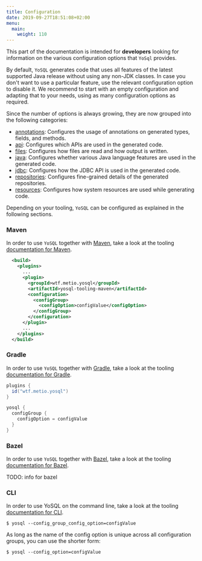 ```yaml
---
title: Configuration
date: 2019-09-27T18:51:08+02:00
menu:
  main:
    weight: 110
---
```


This part of the documentation is intended for **developers** looking for information on the various configuration options that `YoSql` provides.

By default, `YoSQL` generates code that uses all features of the latest supported Java release without using any non-JDK classes. In case you don't want to use a particular feature, use the relevant configuration option to disable it. We recommend to start with an empty configuration and adapting that to your needs, using as many configuration options as required.

Since the number of options is always growing, they are now grouped into the following categories:

- [annotations](./annotations): Configures the usage of annotations on generated types, fields, and methods.
- [api](./api): Configures which APIs are used in the generated code.
- [files](./files): Configures how files are read and how output is written.
- [java](./java): Configures whether various Java language features are used in the generated code.
- [jdbc](./jdbc): Configures how the JDBC API is used in the generated code.
- [repositories](./repositories): Configures fine-grained details of the generated repositories.
- [resources](./resources): Configures how system resources are used while generating code.

Depending on your tooling, `YoSQL` can be configured as explained in the following sections.

### Maven

In order to use `YoSQL` together with [Maven](https://maven.apache.org/), take a look at the tooling [documentation
for Maven](../tooling/maven).

```xml
  <build>
    <plugins>
      ...
      <plugin>
        <groupId>wtf.metio.yosql</groupId>
        <artifactId>yosql-tooling-maven</artifactId>
        <configuration>
          <configGroup>
            <configOption>configValue</configOption>
          </configGroup>
        </configuration>
      </plugin>
      ...
    </plugins>
  </build>
```

### Gradle

In order to use `YoSQL` together with [Gradle](https://gradle.org/), take a look at the tooling [documentation for Gradle](../tooling/gradle).

```groovy
plugins {
  id("wtf.metio.yosql")
}

yosql {
  configGroup {
    configOption = configValue
  }
}
```

### Bazel

In order to use `YoSQL` together with [Bazel](https://bazel.build/), take a look at the tooling [documentation for
Bazel](../tooling/bazel).

TODO: info for bazel

### CLI

In order to use YoSQL on the command line, take a look at the tooling [documentation for CLI](../tooling/cli).

```shell
$ yosql --config_group_config_option=configValue
```

As long as the name of the config option is unique across all configuration groups, you can use the shorter form:

```shell
$ yosql --config_option=configValue
```
